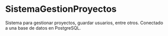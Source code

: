 # SistemaGestionProyectos
Sistema para gestionar proyectos, guardar usuarios, entre otros. Conectado a una base de datos en PostgreSQL.
